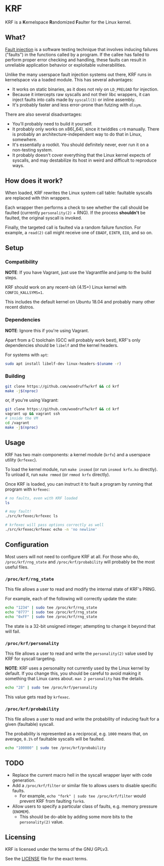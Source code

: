 KRF
===

KRF is a **K**ernelspace **R**andomized **F**aulter for the Linux kernel.

## What?

[Fault injection](https://en.wikipedia.org/wiki/Fault_injection) is a software testing technique
that involves inducing failures ("faults") in the functions called by a program. If the callee
has failed to perform proper error checking and handling, these faults can result in unreliable
application behavior or exploitable vulnerabilities.

Unlike the many userspace fault injection systems out there, KRF runs in kernelspace
via a loaded module. This has several advantages:

* It works on static binaries, as it does not rely on `LD_PRELOAD` for injection.
* Because it intercepts raw syscalls and not their libc wrappers, it can inject faults
into calls made by `syscall(3)` or inline assembly.
* It's probably faster and less error-prone than futzing with `dlsym`.

There are also several disadvantages:

* You'll probably need to build it yourself.
* It probably only works on x86(_64), since it twiddles `cr0` manually. There is probably
an architecture-independent way to do that in Linux, somewhere.
* It's essentially a rootkit. You should definitely never, ever run it on a non-testing system.
* It probably doesn't cover everything that the Linux kernel expects of syscalls, and may
destabilize its host in weird and difficult to reproduce ways.

## How does it work?

When loaded, KRF rewrites the Linux system call table: faultable syscalls are replaced with
thin wrappers.

Each wrapper then performs a check to see whether the call should be faulted (currently
`personality(2)` + RNG). If the process **shouldn't** be faulted, the original syscall is
invoked.

Finally, the targeted call is faulted via a random failure function. For example,
a `read(2)` call might receive one of `EBADF`, `EINTR`, `EIO`, and so on.

## Setup

### Compatibility

**NOTE**: If you have Vagrant, just use the Vagrantfile and jump to the build steps.

KRF should work on any recent-ish (4.15+) Linux kernel with `CONFIG_KALLSYMS=1`.

This includes the default kernel on Ubuntu 18.04 and probably many other recent distros.

### Dependencies

**NOTE**: Ignore this if you're using Vagrant.

Apart from a C toolchain (GCC will probably work best), KRF's only dependencies should be
`libelf` and the kernel headers.

For systems with `apt`:

```bash
sudo apt install libelf-dev linux-headers-$(uname -r)
```

### Building

```bash
git clone https://github.com/woodruffw/krf && cd krf
make -j$(nproc)
```

or, if you're using Vagrant:

```bash
git clone https://github.com/woodruffw/krf && cd krf
vagrant up && vagrant ssh
# inside the VM
cd /vagrant
make -j$(nproc)
```

## Usage

KRF has two main components: a kernel module (`krfx`) and a userspace utility (`krfexec`).

To load the kernel module, run `make insmod` (or run `insmod krfx.ko` directly). To unload
it, run `make rmmod` (or `rmmod krfx` directly).

Once KRF is loaded, you can instruct it to fault a program by running that program with
`krfexec`:

```bash
# no faults, even with KRF loaded
ls

# may fault!
./src/krfexec/krfexec ls

# krfexec will pass options correctly as well
./src/krfexec/krfexec echo -n 'no newline'
```

## Configuration

Most users will not need to configure KRF at all. For those who do, `/proc/krf/rng_state` and
`/proc/krf/probability` will probably be the most useful files.

### `/proc/krf/rng_state`

This file allows a user to read and modify the internal state of KRF's PRNG.

For example, each of the following will correctly update the state:

```bash
echo "1234" | sudo tee /proc/krf/rng_state
echo "0777" | sudo tee /proc/krf/rng_state
echo "0xFF" | sudo tee /proc/krf/rng_state
```

The state is a 32-bit unsigned integer; attempting to change it beyond that will fail.

### `/proc/krf/personality`

This file allows a user to read and write the `personality(2)` value used by KRF for syscall
targeting.

**NOTE**: KRF uses a personality not currently used by the Linux kernel by default. If you change
this, you should be careful to avoid making it something that Linux cares about. `man 2 personality`
has the details.

```bash
echo "28" | sudo tee /proc/krf/personality
```

This value gets read by `krfexec`.

### `/proc/krf/probability`

This file allows a user to read and write the probability of inducing fault for a given
(faultable) syscall.

The probability is represented as a reciprocal, e.g. `1000` means that, on average, `0.1%` of
faultable syscalls will be faulted.

```bash
echo "100000" | sudo tee /proc/krf/probability
```

## TODO

* Replace the current macro hell in the syscall wrapper layer with code generation.
* Add a `/proc/krf/filter` or similar file to allows users to disable specific faults.
  * For example, `echo "fork" | sudo tee /proc/krf/filter` would prevent KRF from faulting `fork`s.
* Allow users to specify a particular class of faults, e.g. memory pressure (`ENOMEM`).
  * This should be do-able by adding some more bits to the `personality(2)` value.

## Licensing

KRF is licensed under the terms of the GNU GPLv3.

See the [LICENSE](./LICENSE) file for the exact terms.
